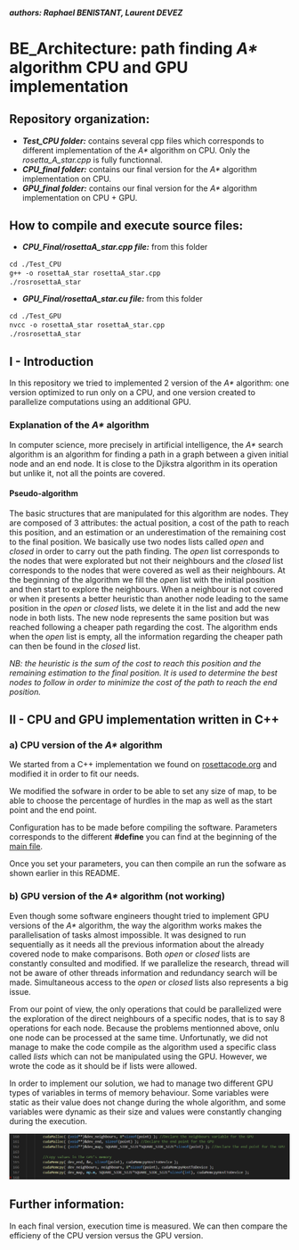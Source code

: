 ##### authors: Raphael BENISTANT, Laurent DEVEZ

# BE_Architecture: path finding *A\** algorithm CPU and GPU implementation

## Repository organization:

* **_Test\_CPU folder:_** contains several cpp files which corresponds to different implementation of the *A\** algorithm on CPU. Only the *rosetta_A_star.cpp* is fully functionnal.
* **_CPU\_final folder:_** contains our final version for the *A\** algorithm implementation on CPU.
* **_GPU\_final folder:_** contains our final version for the *A\** algorithm implementation on CPU + GPU.


## How to compile and execute source files:

* **_CPU_Final/rosettaA_star.cpp file:_** from this folder
```
cd ./Test_CPU
g++ -o rosettaA_star rosettaA_star.cpp
./rosrosettaA_star
```
* **_GPU_Final/rosettaA_star.cu file:_** from this folder
```
cd ./Test_GPU
nvcc -o rosettaA_star rosettaA_star.cpp
./rosrosettaA_star
```
## I - Introduction

In this repository we tried to implemented 2 version of the *A\** algorithm: one version optimized to run only on a CPU, and one version created to parallelize computations using an additional GPU.

### Explanation of the *A\** algorithm

In computer science, more precisely in artificial intelligence, the *A\** search algorithm is an algorithm for finding a path in a graph between a given initial node and an end node.
It is close to the Djikstra algorithm in its operation but unlike it, not all the points are covered.

#### Pseudo-algorithm

The basic structures that are manipulated for this algorithm are nodes. They are composed of 3 attributes: the actual position, a cost of the path to reach this position, and an estimation or an underestimation of the remaining cost to the final position.
We basically use two nodes lists called *open* and *closed* in order to carry out the path finding. The *open* list corresponds to the nodes that were explorated but not their neighbours and the *closed* list corresponds to the nodes that were covered as well as their neighbours. At the beginning of the algorithm we fill the *open* list with the initial position and then start to explore the neighbours. When a neighbour is not covered or when it presents a better heuristic than another node leading to the same position in the *open* or *closed* lists, we delete it in the list and add the new node in both lists. The new node represents the same position but was reached following a cheaper path regarding the cost.
The algorithm ends when the *open* list is empty, all the information regarding the cheaper path can then be found in the *closed* list.

*NB: the heuristic is the sum of the cost to reach this position and the remaining estimation to the final position. It is used to determine the best nodes to follow in order to minimize the cost of the path to reach the end position.*

## II - CPU and GPU implementation written in C++

### a) CPU version of the *A\** algorithm

We started from a C++ implementation we found on [rosettacode.org](https://rosettacode.org/wiki/A*_search_algorithm) and modified it in order to fit our needs.

We modified the sofware in order to be able to set any size of map, to be able to choose the percentage of hurdles in the map as well as the start point and the end point.

Configuration has to be made before compiling the software. Parameters corresponds to the different **#define** you can find at the beginning of the [main file](./CPU_final/rosettaA_star.cpp).

Once you set your parameters, you can then compile an run the sofware as shown earlier in this README.

### b) GPU version of the *A\** algorithm (not working)

Even though some software engineers thought tried to implement GPU versions of the *A\** algorithm, the way the algorithm works makes the parallelisation of tasks almost impossible. It was designed to run sequentially as it needs all the previous information about the already covered node to make comparisons. Both *open* or *closed* lists are constantly consulted and modified. If we parallelize the research, thread will not be aware of other threads information and redundancy search will be made. Simultaneous access to the *open* or *closed* lists also represents a big issue.

From our point of view, the only operations that could be parallelized were the exploration of the direct neighbours of a specific nodes, that is to say 8 operations for each node. Because the problems mentionned above, onlu one node can be processed at the same time.
Unfortunatly, we did not manage to make the code compile as the algorithm used a specific class called *lists* which can not be manipulated using the GPU. However, we wrote the code as it should be if lists were allowed.

In order to implement our solution, we had to manage two different GPU types of variables in terms of memory behaviour. Some variables were static as their value does not change during the whole algorithm, and some variables were dynamic as their size and values were constantly changing during the execution.

![hey](./Pictures/static_variables.PNG)

## Further information:

In each final version, execution time is measured. We can then compare the efficieny of the CPU version versus the GPU version.
